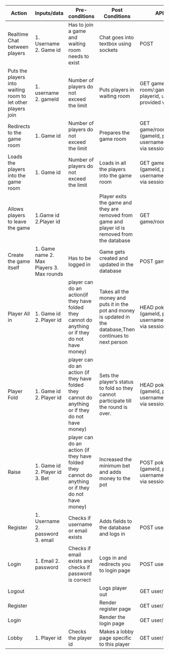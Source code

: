 |Action | Inputs/data | Pre-conditions | Post Conditions | API endpoint|
|-------|-------------|----------------|-----------------|-------------|
|Realtime Chat between players|1. Username 2. Game id | Has to join a game and waiting room needs to exist|Chat goes into textbox using sockets|POST| chat/:id|
|Puts the players into waiting room to let other players join|1. username 2. gameId | Number of players do not exceed the limit| Puts players in waiting room | GET game/waiting-room/:gameId(gameId, playerid, username are all provided via sessions)|
|Redirects to the game room | 1. Game id | Number of players do not exceed the limit |Prepares the game room | GET game/room/:gameId/start (gameId, playerid, username are all provided via sessions)|
|Loads the players into the game room |1. Game id | Number of players do not exceed the limit | Loads in all the players into the game room | GET game/room/:gameId (gameId, playerid, username are all provided via sessions)|
|Allows players to leave the game | 1.Game id 2.Player id | |Player exits the game and they are removed from game and player id is removed from the database | GET game/room/:gameId/leave|
|Create the game itself | 1. Game name 2. Max Players 3. Max rounds | Has to be logged in | Game gets created and updated in the database | POST game/create|
|Player All in | 1. Game id 2. Player id | player can do an action(if they have folded they cannot do anything or if they do not have money) |Takes all the money and puts it in the pot and money is updated in the database,Then continues to next person| HEAD poker/:gameId/allIn (gameId, playerid, username are all provided via sessions)
|Player Fold | 1. Game id 2. Player id | player can do an action (if they have folded they cannot do anything or if they do not have money)|Sets the player’s status to fold so they cannot participate till the round is over.|HEAD poker/:gameId/fold (gameId, playerid, username are all provided via sessions)
|Raise|1. Game id 2. Player id 3. Bet|player can do an action (if they have folded they cannot do anything or if they do not have money)|Increased the minimum bet and adds money to the pot|POST poker/:gameId/raise (gameId, playerid, username are all provided via sessions)|
|Register|1. Username 2. password 3. email | Checks if username or email exists | Adds fields to the database and logs in |POST user/register|
|Login | 1. Email 2. password | Checks if email exists and checks if password is correct| Logs in and redirects you to login page| POST user/login|
|Logout| | |Logs player out | GET user/logout|
|Register| | |Render register page| GET user/register|
|Login| | |Render the login page| GET user/login|
|Lobby|1. Player id| Checks the player id | Makes a lobby page specific to this player | GET user/lobby|
















